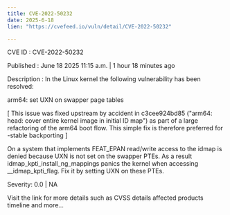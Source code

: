 ```yaml
---
title: CVE-2022-50232
date: 2025-6-18
lien: "https://cvefeed.io/vuln/detail/CVE-2022-50232"

---
```


CVE ID : CVE-2022-50232

Published :  June 18
2025
11:15 a.m. | 1 hour
18 minutes ago

Description : In the Linux kernel
the following vulnerability has been resolved:

arm64: set UXN on swapper page tables

[ This issue was fixed upstream by accident in c3cee924bd85 ("arm64:
  head: cover entire kernel image in initial ID map") as part of a
  large refactoring of the arm64 boot flow. This simple fix is therefore
  preferred for -stable backporting ]

On a system that implements FEAT_EPAN
read/write access to the idmap
is denied because UXN is not set on the swapper PTEs. As a result
idmap_kpti_install_ng_mappings panics the kernel when accessing
__idmap_kpti_flag. Fix it by setting UXN on these PTEs.

Severity: 0.0 | NA

Visit the link for more details
such as CVSS details
affected products
timeline
and more...
